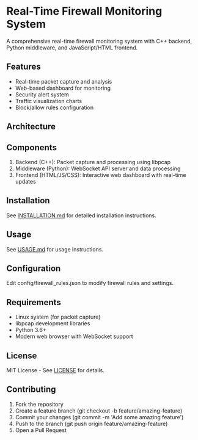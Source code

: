 # Real-Time Firewall Monitoring System

A comprehensive real-time firewall monitoring system with C++ backend, Python middleware, and JavaScript/HTML frontend.

## Features

- Real-time packet capture and analysis
- Web-based dashboard for monitoring
- Security alert system
- Traffic visualization charts
- Block/allow rules configuration

## Architecture
## Components

1. Backend (C++): Packet capture and processing using libpcap
2. Middleware (Python): WebSocket API server and data processing
3. Frontend (HTML/JS/CSS): Interactive web dashboard with real-time updates

## Installation

See [INSTALLATION.md](docs/INSTALLATION.md) for detailed installation instructions.

## Usage

See [USAGE.md](docs/USAGE.md) for usage instructions.

## Configuration

Edit config/firewall_rules.json to modify firewall rules and settings.

## Requirements

- Linux system (for packet capture)
- libpcap development libraries
- Python 3.6+
- Modern web browser with WebSocket support

## License

MIT License - See [LICENSE](LICENSE) for details.

## Contributing

1. Fork the repository
2. Create a feature branch (git checkout -b feature/amazing-feature)
3. Commit your changes (git commit -m 'Add some amazing feature')
4. Push to the branch (git push origin feature/amazing-feature)
5. Open a Pull Request
